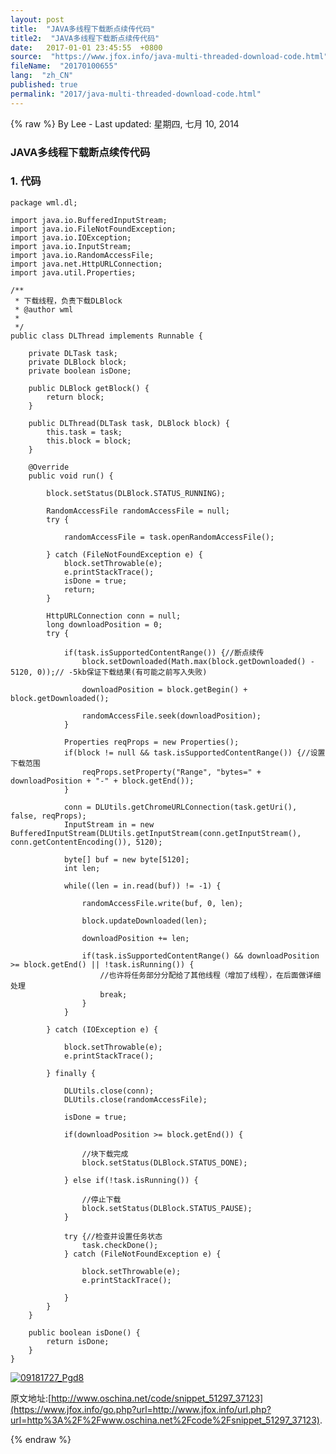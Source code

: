 ```yaml
---
layout: post
title:  "JAVA多线程下载断点续传代码"
title2:  "JAVA多线程下载断点续传代码"
date:   2017-01-01 23:45:55  +0800
source:  "https://www.jfox.info/java-multi-threaded-download-code.html"
fileName:  "20170100655"
lang:  "zh_CN"
published: true
permalink: "2017/java-multi-threaded-download-code.html"
---
```

{% raw %}
By Lee - Last updated: 星期四, 七月 10, 2014

### JAVA多线程下载断点续传代码

### 1. 代码    

    package wml.dl;
    
    import java.io.BufferedInputStream;
    import java.io.FileNotFoundException;
    import java.io.IOException;
    import java.io.InputStream;
    import java.io.RandomAccessFile;
    import java.net.HttpURLConnection;
    import java.util.Properties;
    
    /**
     * 下载线程，负责下载DLBlock
     * @author wml
     *
     */
    public class DLThread implements Runnable {
    	
    	private DLTask task;
    	private DLBlock block;
    	private boolean isDone;
    	
    	public DLBlock getBlock() {
    		return block;
    	}
    	
    	public DLThread(DLTask task, DLBlock block) {
    		this.task = task;
    		this.block = block;
    	}
    
    	@Override
    	public void run() {
    		
    		block.setStatus(DLBlock.STATUS_RUNNING);
    		
    		RandomAccessFile randomAccessFile = null;
    		try {
    			
    			randomAccessFile = task.openRandomAccessFile();
    			
    		} catch (FileNotFoundException e) {
    			block.setThrowable(e);
    			e.printStackTrace();
    			isDone = true;
    			return;
    		}
    
    		HttpURLConnection conn = null;
    		long downloadPosition = 0;
    		try {
    			
    			if(task.isSupportedContentRange()) {//断点续传
    				block.setDownloaded(Math.max(block.getDownloaded() - 5120, 0));// -5kb保证下载结果(有可能之前写入失败)
    				
    				downloadPosition = block.getBegin() + block.getDownloaded();
    				
    				randomAccessFile.seek(downloadPosition);
    			}
    			
    			Properties reqProps = new Properties();
    			if(block != null && task.isSupportedContentRange()) {//设置下载范围
    				reqProps.setProperty("Range", "bytes=" + downloadPosition + "-" + block.getEnd());
    			}
    			
    			conn = DLUtils.getChromeURLConnection(task.getUri(), false, reqProps);
    			InputStream in = new BufferedInputStream(DLUtils.getInputStream(conn.getInputStream(), conn.getContentEncoding()), 5120);
    			
    			byte[] buf = new byte[5120];
    			int len;
    			
    			while((len = in.read(buf)) != -1) {
    				
    				randomAccessFile.write(buf, 0, len);
    
    				block.updateDownloaded(len);
    				
    				downloadPosition += len;
    				
    				if(task.isSupportedContentRange() && downloadPosition >= block.getEnd() || !task.isRunning()) {
    					//也许将任务部分分配给了其他线程（增加了线程），在后面做详细处理
    					break;
    				}
    			}
    			
    		} catch (IOException e) {
    			
    			block.setThrowable(e);
    			e.printStackTrace();
    			
    		} finally {
    
    			DLUtils.close(conn);
    			DLUtils.close(randomAccessFile);
    			
    			isDone = true;
    			
    			if(downloadPosition >= block.getEnd()) {
    	
    				//块下载完成
    				block.setStatus(DLBlock.STATUS_DONE);
    				
    			} else if(!task.isRunning()) {
    				
    				//停止下载
    				block.setStatus(DLBlock.STATUS_PAUSE);
    			}
    			
    			try {//检查并设置任务状态
    				task.checkDone();
    			} catch (FileNotFoundException e) {
    				
    				block.setThrowable(e);
    				e.printStackTrace();
    				
    			}
    		}
    	}
    	
    	public boolean isDone() {
    		return isDone;
    	}
    }
    

[![09181727_Pgd8](9e51bfa.png)](https://www.jfox.info/go.php?url=http://www.jfox.info/wp-content/uploads/2014/07/09181727_Pgd8.png)

原文地址:[http://www.oschina.net/code/snippet_51297_37123](https://www.jfox.info/go.php?url=http://www.jfox.info/url.php?url=http%3A%2F%2Fwww.oschina.net%2Fcode%2Fsnippet_51297_37123).
<!--
</p>
<p>				.code_report{float:right}</p>
<p>				.code_report div{ float: left; margin-left: 5px; background: url("/img/ask-icon.gif") no-repeat; padding: 6px 0 6px 15px; padding-left: 15px; height: 16px;}</p>
<p>				.code_report a{ background: url("/img/ask-icon.gif") 0 -160px no-repeat;padding-left: 20px; line-height: 15px;height: 16px; color: #333; text-decoration: none; display:inline-block; zoom:1; vertical-align: middle;}</p>
<p>				.code_report em{ height: 28px; line-height:28px; width: 14px; display: inline-block; float: left; background: url("/img/ask-icon.gif") top right;}</p>
<p>
-->
{% endraw %}